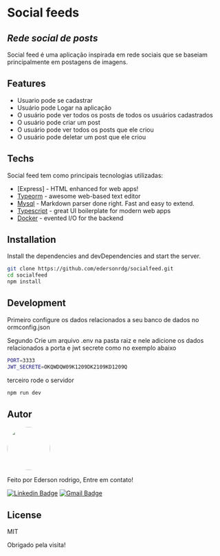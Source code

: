 # Social feeds
## _Rede social de posts_

Social feed é uma aplicação inspirada em rede sociais que se baseiam principalmente em postagens de imagens.

## Features

- Usuario pode se cadastrar
- Usuário pode Logar na aplicação
- O usuário pode ver todos os posts de todos os usuários cadastrados
- O usuário pode criar um post
- O usuário pode ver todos os posts que ele criou
- O usuário pode deletar um post que ele criou

## Techs

Social feed tem como principais tecnologias utilizadas:

- [Express] - HTML enhanced for web apps!
- [Typeorm](https://typeorm.io/#/) - awesome web-based text editor
- [Mysql](https://www.mysql.com) - Markdown parser done right. Fast and easy to extend.
- [Typescript](https://www.typescriptlang.org) - great UI boilerplate for modern web apps
- [Docker](https://www.docker.com) - evented I/O for the backend

## Installation

Install the dependencies and devDependencies and start the server.

```sh
git clone https://github.com/edersonrdg/socialfeed.git
cd socialfeed
npm install
```

## Development
Primeiro configure os dados relacionados a seu banco de dados no ormconfig.json

Segundo Crie um arquivo .env na pasta raiz e nele adicione os dados relacionados a porta e jwt secrete como no exemplo abaixo
```sh
PORT=3333
JWT_SECRETE=OKQWDQW09K1209DK2109KD1209Q
```

terceiro rode o servidor
```sh
npm run dev
```

## Autor

<a href="https://github.com/edersonrdg">
 <img style="border-radius: 50%;" src="https://avatars.githubusercontent.com/u/60035985?s=460&u=3f67302dcc7cc3e33a51c71ad77fba31d6d2f6e1&v=4" width="100px;" alt=""/>
 <br />
 </a>


Feito por Ederson rodrigo, Entre em contato!

[![Linkedin Badge](https://img.shields.io/badge/-edersonsl-blue?style=flat-square&logo=Linkedin&logoColor=white&link=https://www.linkedin.com/in/edersonsl/)](https://www.linkedin.com/in/edersonsl/)
[![Gmail Badge](https://img.shields.io/badge/-edersonrodrigo31@gmail.com-c14438?style=flat-square&logo=Gmail&logoColor=white&link=mailto:edersonrodrigo31@gmail.com)](mailto:edersonrodrigo31@gmail.com)

## License

MIT

Obrigado pela visita!
